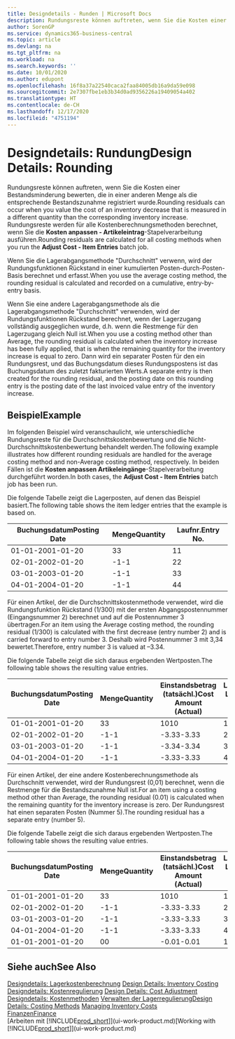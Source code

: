 ```yaml
---
title: Designdetails - Runden | Microsoft Docs
description: Rundungsreste können auftreten, wenn Sie die Kosten einer Bestandsminderung bewerten, die in einer anderen Menge als die entsprechende Bestandszunahme registriert wurde. Rundungsreste werden für alle Kostenberechnungsmethoden berechnet, wenn Sie die **Kosten anpassen - Artikeleintrag**-Stapelverarbeitung ausführen.
author: SorenGP
ms.service: dynamics365-business-central
ms.topic: article
ms.devlang: na
ms.tgt_pltfrm: na
ms.workload: na
ms.search.keywords: ''
ms.date: 10/01/2020
ms.author: edupont
ms.openlocfilehash: 16f8a37a22540caca2faa84005db16a9da59e098
ms.sourcegitcommit: 2e7307fbe1eb3b34d0ad9356226a19409054a402
ms.translationtype: HT
ms.contentlocale: de-CH
ms.lasthandoff: 12/17/2020
ms.locfileid: "4751194"
---
```

# <a name="design-details-rounding"></a><span data-ttu-id="dfae1-104">Designdetails: Rundung</span><span class="sxs-lookup"><span data-stu-id="dfae1-104">Design Details: Rounding</span></span>
<span data-ttu-id="dfae1-105">Rundungsreste können auftreten, wenn Sie die Kosten einer Bestandsminderung bewerten, die in einer anderen Menge als die entsprechende Bestandszunahme registriert wurde.</span><span class="sxs-lookup"><span data-stu-id="dfae1-105">Rounding residuals can occur when you value the cost of an inventory decrease that is measured in a different quantity than the corresponding inventory increase.</span></span> <span data-ttu-id="dfae1-106">Rundungsreste werden für alle Kostenberechnungsmethoden berechnet, wenn Sie die **Kosten anpassen - Artikeleintrag**-Stapelverarbeitung ausführen.</span><span class="sxs-lookup"><span data-stu-id="dfae1-106">Rounding residuals are calculated for all costing methods when you run the **Adjust Cost - Item Entries** batch job.</span></span>  

 <span data-ttu-id="dfae1-107">Wenn Sie die Lagerabgangsmethode "Durchschnitt" verwenn, wird der Rundungsfunktionen Rückstand in einer kumulierten Posten-durch-Posten-Basis berechnet und erfasst.</span><span class="sxs-lookup"><span data-stu-id="dfae1-107">When you use the average costing method, the rounding residual is calculated and recorded on a cumulative, entry-by-entry basis.</span></span>  

 <span data-ttu-id="dfae1-108">Wenn Sie eine andere Lagerabgangsmethode als die Lagerabgangsmethode "Durchschnitt" verwenden, wird der Rundungsfunktionen Rückstand berechnet, wenn der Lagerzugang vollständig ausgeglichen wurde, d.h. wenn die Restmenge für den Lagerzugang gleich Null ist.</span><span class="sxs-lookup"><span data-stu-id="dfae1-108">When you use a costing method other than Average, the rounding residual is calculated when the inventory increase has been fully applied, that is when the remaining quantity for the inventory increase is equal to zero.</span></span> <span data-ttu-id="dfae1-109">Dann wird ein separater Posten für den ein Rundungsrest, und das Buchungsdatum dieses Rundungspostens ist das Buchungsdatum des zuletzt fakturierten Werts.</span><span class="sxs-lookup"><span data-stu-id="dfae1-109">A separate entry is then created for the rounding residual, and the posting date on this rounding entry is the posting date of the last invoiced value entry of the inventory increase.</span></span>  

## <a name="example"></a><span data-ttu-id="dfae1-110">Beispiel</span><span class="sxs-lookup"><span data-stu-id="dfae1-110">Example</span></span>  
 <span data-ttu-id="dfae1-111">Im folgenden Beispiel wird veranschaulicht, wie unterschiedliche Rundungsreste für die Durchschnittskostenbewertung und die Nicht-Durchschnittskostenbewertung behandelt werden.</span><span class="sxs-lookup"><span data-stu-id="dfae1-111">The following example illustrates how different rounding residuals are handled for the average costing method and non-Average costing method, respectively.</span></span> <span data-ttu-id="dfae1-112">In beiden Fällen ist die **Kosten anpassen Artikeleingänge**-Stapelverarbeitung durchgeführt worden.</span><span class="sxs-lookup"><span data-stu-id="dfae1-112">In both cases, the **Adjust Cost - Item Entries** batch job has been run.</span></span>  

 <span data-ttu-id="dfae1-113">Die folgende Tabelle zeigt die Lagerposten, auf denen das Beispiel basiert.</span><span class="sxs-lookup"><span data-stu-id="dfae1-113">The following table shows the item ledger entries that the example is based on.</span></span>  

|<span data-ttu-id="dfae1-114">Buchungsdatum</span><span class="sxs-lookup"><span data-stu-id="dfae1-114">Posting Date</span></span>|<span data-ttu-id="dfae1-115">Menge</span><span class="sxs-lookup"><span data-stu-id="dfae1-115">Quantity</span></span>|<span data-ttu-id="dfae1-116">Laufnr.</span><span class="sxs-lookup"><span data-stu-id="dfae1-116">Entry No.</span></span>|  
|------------------|--------------|---------------|  
|<span data-ttu-id="dfae1-117">01-01-20</span><span class="sxs-lookup"><span data-stu-id="dfae1-117">01-01-20</span></span>|<span data-ttu-id="dfae1-118">3</span><span class="sxs-lookup"><span data-stu-id="dfae1-118">3</span></span>|<span data-ttu-id="dfae1-119">1</span><span class="sxs-lookup"><span data-stu-id="dfae1-119">1</span></span>|  
|<span data-ttu-id="dfae1-120">02-01-20</span><span class="sxs-lookup"><span data-stu-id="dfae1-120">02-01-20</span></span>|<span data-ttu-id="dfae1-121">-1</span><span class="sxs-lookup"><span data-stu-id="dfae1-121">-1</span></span>|<span data-ttu-id="dfae1-122">2</span><span class="sxs-lookup"><span data-stu-id="dfae1-122">2</span></span>|  
|<span data-ttu-id="dfae1-123">03-01-20</span><span class="sxs-lookup"><span data-stu-id="dfae1-123">03-01-20</span></span>|<span data-ttu-id="dfae1-124">-1</span><span class="sxs-lookup"><span data-stu-id="dfae1-124">-1</span></span>|<span data-ttu-id="dfae1-125">3</span><span class="sxs-lookup"><span data-stu-id="dfae1-125">3</span></span>|  
|<span data-ttu-id="dfae1-126">04-01-20</span><span class="sxs-lookup"><span data-stu-id="dfae1-126">04-01-20</span></span>|<span data-ttu-id="dfae1-127">-1</span><span class="sxs-lookup"><span data-stu-id="dfae1-127">-1</span></span>|<span data-ttu-id="dfae1-128">4</span><span class="sxs-lookup"><span data-stu-id="dfae1-128">4</span></span>|  

 <span data-ttu-id="dfae1-129">Für einen Artikel, der die Durchschnittskostenmethode verwendet, wird die Rundungsfunktion Rückstand (1/300) mit der ersten Abgangspostennummer (Eingangsnummer 2) berechnet und auf die Postennummer 3 übertragen.</span><span class="sxs-lookup"><span data-stu-id="dfae1-129">For an item using the Average costing method, the rounding residual (1/300) is calculated with the first decrease (entry number 2) and is carried forward to entry number 3.</span></span> <span data-ttu-id="dfae1-130">Deshalb wird Postennummer 3 mit  3,34 bewertet.</span><span class="sxs-lookup"><span data-stu-id="dfae1-130">Therefore, entry number 3 is valued at –3.34.</span></span>  

 <span data-ttu-id="dfae1-131">Die folgende Tabelle zeigt die sich daraus ergebenden Wertposten.</span><span class="sxs-lookup"><span data-stu-id="dfae1-131">The following table shows the resulting value entries.</span></span>  

|<span data-ttu-id="dfae1-132">Buchungsdatum</span><span class="sxs-lookup"><span data-stu-id="dfae1-132">Posting Date</span></span>|<span data-ttu-id="dfae1-133">Menge</span><span class="sxs-lookup"><span data-stu-id="dfae1-133">Quantity</span></span>|<span data-ttu-id="dfae1-134">Einstandsbetrag (tatsächl.)</span><span class="sxs-lookup"><span data-stu-id="dfae1-134">Cost Amount (Actual)</span></span>|<span data-ttu-id="dfae1-135">Lagerposten Laufnr.</span><span class="sxs-lookup"><span data-stu-id="dfae1-135">Item Ledger Entry No.</span></span>|<span data-ttu-id="dfae1-136">Laufnr.</span><span class="sxs-lookup"><span data-stu-id="dfae1-136">Entry No.</span></span>|  
|------------------|--------------|----------------------------|---------------------------|---------------|  
|<span data-ttu-id="dfae1-137">01-01-20</span><span class="sxs-lookup"><span data-stu-id="dfae1-137">01-01-20</span></span>|<span data-ttu-id="dfae1-138">3</span><span class="sxs-lookup"><span data-stu-id="dfae1-138">3</span></span>|<span data-ttu-id="dfae1-139">10</span><span class="sxs-lookup"><span data-stu-id="dfae1-139">10</span></span>|<span data-ttu-id="dfae1-140">1</span><span class="sxs-lookup"><span data-stu-id="dfae1-140">1</span></span>|<span data-ttu-id="dfae1-141">1</span><span class="sxs-lookup"><span data-stu-id="dfae1-141">1</span></span>|  
|<span data-ttu-id="dfae1-142">02-01-20</span><span class="sxs-lookup"><span data-stu-id="dfae1-142">02-01-20</span></span>|<span data-ttu-id="dfae1-143">-1</span><span class="sxs-lookup"><span data-stu-id="dfae1-143">-1</span></span>|<span data-ttu-id="dfae1-144">-3.33</span><span class="sxs-lookup"><span data-stu-id="dfae1-144">-3.33</span></span>|<span data-ttu-id="dfae1-145">2</span><span class="sxs-lookup"><span data-stu-id="dfae1-145">2</span></span>|<span data-ttu-id="dfae1-146">2</span><span class="sxs-lookup"><span data-stu-id="dfae1-146">2</span></span>|  
|<span data-ttu-id="dfae1-147">03-01-20</span><span class="sxs-lookup"><span data-stu-id="dfae1-147">03-01-20</span></span>|<span data-ttu-id="dfae1-148">-1</span><span class="sxs-lookup"><span data-stu-id="dfae1-148">-1</span></span>|<span data-ttu-id="dfae1-149">-3.34</span><span class="sxs-lookup"><span data-stu-id="dfae1-149">-3.34</span></span>|<span data-ttu-id="dfae1-150">3</span><span class="sxs-lookup"><span data-stu-id="dfae1-150">3</span></span>|<span data-ttu-id="dfae1-151">3</span><span class="sxs-lookup"><span data-stu-id="dfae1-151">3</span></span>|  
|<span data-ttu-id="dfae1-152">04-01-20</span><span class="sxs-lookup"><span data-stu-id="dfae1-152">04-01-20</span></span>|<span data-ttu-id="dfae1-153">-1</span><span class="sxs-lookup"><span data-stu-id="dfae1-153">-1</span></span>|<span data-ttu-id="dfae1-154">-3.33</span><span class="sxs-lookup"><span data-stu-id="dfae1-154">-3.33</span></span>|<span data-ttu-id="dfae1-155">4</span><span class="sxs-lookup"><span data-stu-id="dfae1-155">4</span></span>|<span data-ttu-id="dfae1-156">4</span><span class="sxs-lookup"><span data-stu-id="dfae1-156">4</span></span>|  

 <span data-ttu-id="dfae1-157">Für einen Artikel, der eine andere Kostenberechnungsmethode als Durchschnitt verwendet, wird der Rundungsrest (0,01) berechnet, wenn die Restmenge für die Bestandszunahme Null ist.</span><span class="sxs-lookup"><span data-stu-id="dfae1-157">For an item using a costing method other than Average, the rounding residual (0.01) is calculated when the remaining quantity for the inventory increase is zero.</span></span> <span data-ttu-id="dfae1-158">Der Rundungsrest hat einen separaten Posten (Nummer 5).</span><span class="sxs-lookup"><span data-stu-id="dfae1-158">The rounding residual has a separate entry (number 5).</span></span>  

 <span data-ttu-id="dfae1-159">Die folgende Tabelle zeigt die sich daraus ergebenden Wertposten.</span><span class="sxs-lookup"><span data-stu-id="dfae1-159">The following table shows the resulting value entries.</span></span>  

|<span data-ttu-id="dfae1-160">Buchungsdatum</span><span class="sxs-lookup"><span data-stu-id="dfae1-160">Posting Date</span></span>|<span data-ttu-id="dfae1-161">Menge</span><span class="sxs-lookup"><span data-stu-id="dfae1-161">Quantity</span></span>|<span data-ttu-id="dfae1-162">Einstandsbetrag (tatsächl.)</span><span class="sxs-lookup"><span data-stu-id="dfae1-162">Cost Amount (Actual)</span></span>|<span data-ttu-id="dfae1-163">Lagerposten Laufnr.</span><span class="sxs-lookup"><span data-stu-id="dfae1-163">Item Ledger Entry No.</span></span>|<span data-ttu-id="dfae1-164">Laufnr.</span><span class="sxs-lookup"><span data-stu-id="dfae1-164">Entry No.</span></span>|  
|------------------|--------------|----------------------------|---------------------------|---------------|  
|<span data-ttu-id="dfae1-165">01-01-20</span><span class="sxs-lookup"><span data-stu-id="dfae1-165">01-01-20</span></span>|<span data-ttu-id="dfae1-166">3</span><span class="sxs-lookup"><span data-stu-id="dfae1-166">3</span></span>|<span data-ttu-id="dfae1-167">10</span><span class="sxs-lookup"><span data-stu-id="dfae1-167">10</span></span>|<span data-ttu-id="dfae1-168">1</span><span class="sxs-lookup"><span data-stu-id="dfae1-168">1</span></span>|<span data-ttu-id="dfae1-169">1</span><span class="sxs-lookup"><span data-stu-id="dfae1-169">1</span></span>|  
|<span data-ttu-id="dfae1-170">02-01-20</span><span class="sxs-lookup"><span data-stu-id="dfae1-170">02-01-20</span></span>|<span data-ttu-id="dfae1-171">-1</span><span class="sxs-lookup"><span data-stu-id="dfae1-171">-1</span></span>|<span data-ttu-id="dfae1-172">-3.33</span><span class="sxs-lookup"><span data-stu-id="dfae1-172">-3.33</span></span>|<span data-ttu-id="dfae1-173">2</span><span class="sxs-lookup"><span data-stu-id="dfae1-173">2</span></span>|<span data-ttu-id="dfae1-174">2</span><span class="sxs-lookup"><span data-stu-id="dfae1-174">2</span></span>|  
|<span data-ttu-id="dfae1-175">03-01-20</span><span class="sxs-lookup"><span data-stu-id="dfae1-175">03-01-20</span></span>|<span data-ttu-id="dfae1-176">-1</span><span class="sxs-lookup"><span data-stu-id="dfae1-176">-1</span></span>|<span data-ttu-id="dfae1-177">-3.33</span><span class="sxs-lookup"><span data-stu-id="dfae1-177">-3.33</span></span>|<span data-ttu-id="dfae1-178">3</span><span class="sxs-lookup"><span data-stu-id="dfae1-178">3</span></span>|<span data-ttu-id="dfae1-179">3</span><span class="sxs-lookup"><span data-stu-id="dfae1-179">3</span></span>|  
|<span data-ttu-id="dfae1-180">04-01-20</span><span class="sxs-lookup"><span data-stu-id="dfae1-180">04-01-20</span></span>|<span data-ttu-id="dfae1-181">-1</span><span class="sxs-lookup"><span data-stu-id="dfae1-181">-1</span></span>|<span data-ttu-id="dfae1-182">-3.33</span><span class="sxs-lookup"><span data-stu-id="dfae1-182">-3.33</span></span>|<span data-ttu-id="dfae1-183">4</span><span class="sxs-lookup"><span data-stu-id="dfae1-183">4</span></span>|<span data-ttu-id="dfae1-184">4</span><span class="sxs-lookup"><span data-stu-id="dfae1-184">4</span></span>|  
|<span data-ttu-id="dfae1-185">01-01-20</span><span class="sxs-lookup"><span data-stu-id="dfae1-185">01-01-20</span></span>|<span data-ttu-id="dfae1-186">0</span><span class="sxs-lookup"><span data-stu-id="dfae1-186">0</span></span>|<span data-ttu-id="dfae1-187">-0.01</span><span class="sxs-lookup"><span data-stu-id="dfae1-187">-0.01</span></span>|<span data-ttu-id="dfae1-188">1</span><span class="sxs-lookup"><span data-stu-id="dfae1-188">1</span></span>|<span data-ttu-id="dfae1-189">5</span><span class="sxs-lookup"><span data-stu-id="dfae1-189">5</span></span>|  

## <a name="see-also"></a><span data-ttu-id="dfae1-190">Siehe auch</span><span class="sxs-lookup"><span data-stu-id="dfae1-190">See Also</span></span>  
 <span data-ttu-id="dfae1-191">[Designdetails: Lagerkostenberechnung](design-details-inventory-costing.md) </span><span class="sxs-lookup"><span data-stu-id="dfae1-191">[Design Details: Inventory Costing](design-details-inventory-costing.md) </span></span>  
 <span data-ttu-id="dfae1-192">[Designdetails: Kostenregulierung](design-details-cost-adjustment.md) </span><span class="sxs-lookup"><span data-stu-id="dfae1-192">[Design Details: Cost Adjustment](design-details-cost-adjustment.md) </span></span>  
 <span data-ttu-id="dfae1-193">[Designdetails: Kostenmethoden](design-details-costing-methods.md) [Verwalten der Lagerregulierung](finance-manage-inventory-costs.md)</span><span class="sxs-lookup"><span data-stu-id="dfae1-193">[Design Details: Costing Methods](design-details-costing-methods.md) [Managing Inventory Costs](finance-manage-inventory-costs.md)</span></span>  
 [<span data-ttu-id="dfae1-194">Finanzen</span><span class="sxs-lookup"><span data-stu-id="dfae1-194">Finance</span></span>](finance.md)  
 <span data-ttu-id="dfae1-195">[Arbeiten mit [!INCLUDE[prod_short](includes/prod_short.md)]](ui-work-product.md)</span><span class="sxs-lookup"><span data-stu-id="dfae1-195">[Working with [!INCLUDE[prod_short](includes/prod_short.md)]](ui-work-product.md)</span></span>
